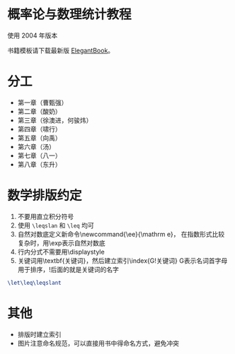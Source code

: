 ﻿# 概率论与数理统计教程
使用 2004 年版本

书籍模板请下载最新版 [ElegantBook](https://github.com/ElegantLaTeX/ElegantBook)。

# 分工

+ 第一章（曹甄强）
+ 第二章（酸奶）
+ 第三章（徐澳进，何骏炜）
+ 第四章（啸行）
+ 第五章（向禹）
+ 第六章（汤）
+ 第七章（八一）
+ 第八章（东升）

# 数学排版约定

1. 不要用直立积分符号
2. 使用 `\leqslan` 和 `\leq` 均可
3. 自然对数底定义新命令\newcommand{\ee}{\mathrm e}，
在指数形式比较复杂时，用\exp表示自然对数底
4. 行内分式不需要用\displaystyle
5. 关键词用\textbf{关键词}，然后建立索引\index{G!关键词}
G表示名词首字母用于排序，!后面的就是关键词的名字


```tex
\let\leq\leqslant
```

# 其他

+ 排版时建立索引
+ 图片注意命名规范，可以直接用书中得命名方式，避免冲突
